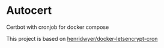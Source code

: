 # Autocert
Certbot with cronjob for docker compose

This project is based on [henridwyer/docker-letsencrypt-cron](https://github.com/henridwyer/docker-letsencrypt-cron)
